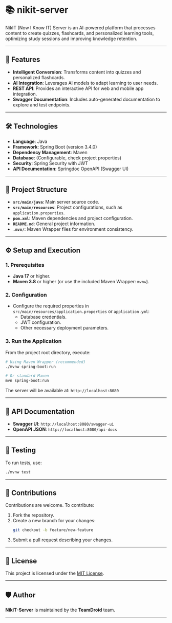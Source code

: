 # 📚 nikit-server

NikIT (Now I Know IT) Server is an AI-powered platform that processes content to create quizzes, flashcards, and personalized learning tools, optimizing study sessions and improving knowledge retention.

---

## 🚀 Features

- **Intelligent Conversion**: Transforms content into quizzes and personalized flashcards.
- **AI Integration**: Leverages AI models to adapt learning to user needs.
- **REST API**: Provides an interactive API for web and mobile app integration.
- **Swagger Documentation**: Includes auto-generated documentation to explore and test endpoints.

---

## 🛠️ Technologies

- **Language**: Java
- **Framework**: Spring Boot (version 3.4.0)
- **Dependency Management**: Maven
- **Database**: (Configurable, check project properties)
- **Security**: Spring Security with JWT
- **API Documentation**: Springdoc OpenAPI (Swagger UI)

---

## 📂 Project Structure

- **`src/main/java`**: Main server source code.
- **`src/main/resources`**: Project configurations, such as `application.properties`.
- **`pom.xml`**: Maven dependencies and project configuration.
- **`README.md`**: General project information.
- **`.mvn/`**: Maven Wrapper files for environment consistency.

---

## ⚙️ Setup and Execution

### **1. Prerequisites**

- **Java 17** or higher.
- **Maven 3.8** or higher (or use the included Maven Wrapper: `mvnw`).

### **2. Configuration**

- Configure the required properties in `src/main/resources/application.properties` or `application.yml`:
  - Database credentials.
  - JWT configuration.
  - Other necessary deployment parameters.

### **3. Run the Application**

From the project root directory, execute:

```bash
# Using Maven Wrapper (recommended)
./mvnw spring-boot:run

# Or standard Maven
mvn spring-boot:run
```

The server will be available at: `http://localhost:8080`

---

## 🔗 API Documentation

- **Swagger UI**: `http://localhost:8080/swagger-ui`
- **OpenAPI JSON**: `http://localhost:8080/api-docs`

---

## 🧪 Testing

To run tests, use:

```bash
./mvnw test
```

---

## 🤝 Contributions

Contributions are welcome. To contribute:

1. Fork the repository.
2. Create a new branch for your changes:
   ```bash
   git checkout -b feature/new-feature
   ```
3. Submit a pull request describing your changes.

---

## 📜 License

This project is licensed under the [MIT License](LICENSE).

---

## 🛡️ Author

**NikIT-Server** is maintained by the **TeamDroid** team.

---

